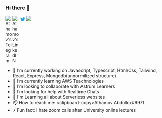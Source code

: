 ### Hi there 👋
<div style="display:flex; flex-direction:row;">
  <div>
    <a href="https://t.me/athmov00">
      <img align="left" alt="Athamov's Telegram" width="22px" src="https://upload.wikimedia.org/wikipedia/commons/thumb/8/82/Telegram_logo.svg/2048px-Telegram_logo.svg.png" />
    </a>
    <a href="https://www.linkedin.com/in/abdullox-athamov/">
      <img align="left" alt="Athamov's LinkedIN" width="22px" src="https://raw.githubusercontent.com/peterthehan/peterthehan/master/assets/linkedin.svg" />
    </a>
    <a href="https://twitter.com/AbdulloxAthamov">
      <img align="left" alt="Athamov's LinkedIN" width="22px" src="https://raw.githubusercontent.com/github/explore/80688e429a7d4ef2fca1e82350fe8e3517d3494d/topics/twitter/twitter.png" />
    </a>
  </div>
    <div>
    <img src="https://encrypted-tbn0.gstatic.com/images?q=tbn:ANd9GcTHx5uXbK0GQVIUKUMPs8Bsxuv2aPcdlBqbeg&usqp=CAU" />
  </div>
</div>
<ul>
  <li>
 🔭 I’m currently working on Javascript, Typescript, Html/Css, Tailwind, React, Express, Mongodb(unnormilized structure)
  </li>
  <li>
 🌱 I’m currently learning AWS Teachnologies
  </li>
  <li>
 👯 I’m looking to collaborate with Astrum Learners
  </li>
  <li>
 🤔 I’m looking for help with Realtime Chats
  </li>
  <li>
 🏃 I'm Learning all about Serverless websites
  </li>
  <li>
 📫 How to reach me: &lt;clipboard-copy&gt;Athamov Abdullox#9971
  </li>
  <li>
 ⚡ Fun fact: I hate zoom calls after University online lectures
  </li>
</ul>


